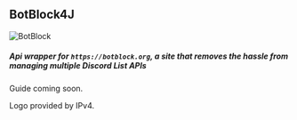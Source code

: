 ## BotBlock4J
![BotBlock](https://botblock.org/assets/icon.svg)
##### Api wrapper for `https://botblock.org`, a site that removes the hassle from managing multiple Discord List APIs 

Guide coming soon.

Logo provided by IPv4.
